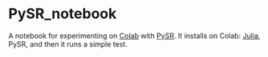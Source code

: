 # PySR_notebook
A notebook for experimenting on [Colab](https://colab.research.google.com/) with [PySR](https://github.com/MilesCranmer/PySR). 
It installs on Colab: [Julia](https://julialang.org/), PySR, and then it runs a simple test. 
